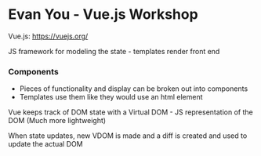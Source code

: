 # Evan You - Vue.js Workshop

Vue.js: https://vuejs.org/

JS framework for modeling the state - templates render front end

### Components

* Pieces of functionality and display can be broken out into components
* Templates use them like they would use an html element

Vue keeps track of DOM state with a Virtual DOM - JS representation of the DOM (Much more lightweight)

When state updates, new VDOM is made and a diff is created and used to update the actual DOM
